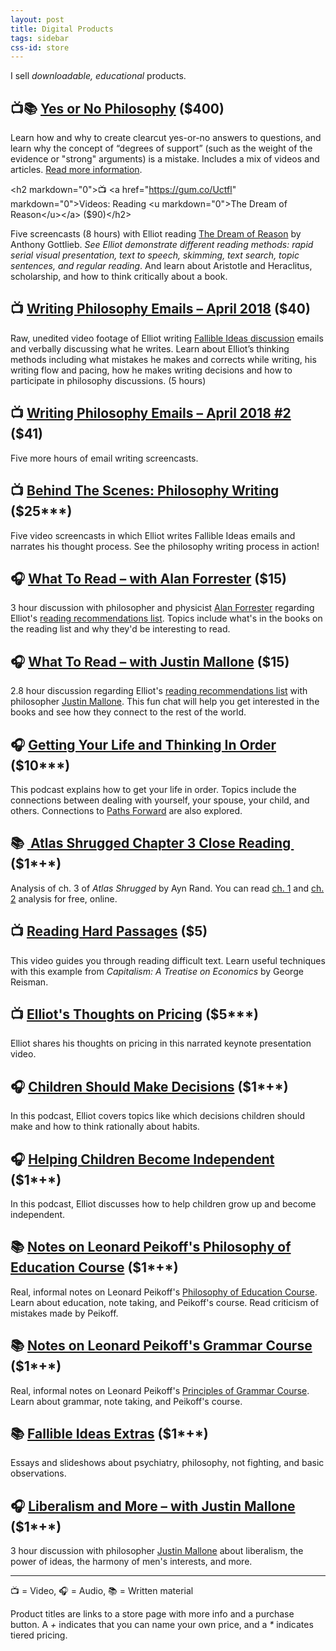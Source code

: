 ```yaml
---
layout: post
title: Digital Products
tags: sidebar
css-id: store
---
```


I sell *downloadable, educational* products.

## 📺📚 [Yes or No Philosophy][1] ($400)
Learn how and why to create clearcut yes-or-no answers to questions, and learn why the concept of “degrees of support” (such as the weight of the evidence or "strong" arguments) is a mistake. Includes a mix of videos and articles. [Read more information][2].

\<h2 markdown="0"\>📺 \<a href="https://gum.co/Uctfl" markdown="0"\>Videos: Reading \<u markdown="0"\>The Dream of Reason\</u\>\</a\> ($90)\</h2\>

Five screencasts (8 hours) with Elliot reading [The Dream of Reason][3] by Anthony Gottlieb. *See Elliot demonstrate different reading methods: rapid serial visual presentation, text to speech, skimming, text search, topic sentences, and regular reading*. And learn about Aristotle and Heraclitus, scholarship, and how to think critically about a book.

## 📺 [Writing Philosophy Emails – April 2018][4] ($40)
Raw, unedited video footage of Elliot writing [Fallible Ideas discussion][5] emails and verbally discussing what he writes. Learn about Elliot’s thinking methods including what mistakes he makes and corrects while writing, his writing flow and pacing, how he makes writing decisions and how to participate in philosophy discussions. (5 hours)

## 📺 [Writing Philosophy Emails – April 2018 #2][6] ($41)
Five more hours of email writing screencasts.

## 📺 [Behind The Scenes: Philosophy Writing][7] ($25*\**)
Five video screencasts in which Elliot writes Fallible Ideas emails and narrates his thought process. See the philosophy writing process in action!

## 🎧 [What To Read – with Alan Forrester][8] ($15)
3 hour discussion with philosopher and physicist [Alan Forrester][9] regarding Elliot's [reading recommendations list][10]. Topics include what's in the books on the reading list and why they'd be interesting to read.

## 🎧 [What To Read – with Justin Mallone][11] ($15)
2.8 hour discussion regarding Elliot's [reading recommendations list][12] with philosopher [Justin Mallone][13]. This fun chat will help you get interested in the books and see how they connect to the rest of the world.

## 🎧 [Getting Your Life and Thinking In Order][14] ($10*\**)
This podcast explains how to get your life in order. Topics include the connections between dealing with yourself, your spouse, your child, and others. Connections to [Paths Forward][15] are also explored.

## 📚 [ Atlas Shrugged Chapter 3 Close Reading ][16] ($1*+*)
Analysis of ch. 3 of *Atlas Shrugged* by Ayn Rand. You can read [ch. 1][17] and [ch. 2][18] analysis for free, online.

## 📺 [Reading Hard Passages][19] ($5)
This video guides you through reading difficult text. Learn useful techniques with this example from *Capitalism: A Treatise on Economics* by George Reisman.

## 📺 [Elliot's Thoughts on Pricing][20] ($5*\**)
Elliot shares his thoughts on pricing in this narrated keynote presentation video.

## 🎧 [Children Should Make Decisions][21] ($1*+*)
In this podcast, Elliot covers topics like which decisions children should make and how to think rationally about habits.

## 🎧 [Helping Children Become Independent][22] ($1*+*)
In this podcast, Elliot discusses how to help children grow up and become independent.

## 📚 [Notes on Leonard Peikoff's Philosophy of Education Course][23] ($1*+*)
Real, informal notes on Leonard Peikoff's [Philosophy of Education Course][24]. Learn about education, note taking, and Peikoff's course. Read criticism of mistakes made by Peikoff.

## 📚 [Notes on Leonard Peikoff's Grammar Course][25] ($1*+*)
Real, informal notes on Leonard Peikoff's [Principles of Grammar Course][26]. Learn about grammar, note taking, and Peikoff's course.

## 📚 [Fallible Ideas Extras][27] ($1*+*)
Essays and slideshows about psychiatry, philosophy, not fighting, and basic observations.

## 🎧 [Liberalism and More – with Justin Mallone][28] ($1*+*)
3 hour discussion with philosopher [Justin Mallone][29] about liberalism, the power of ideas, the harmony of men's interests, and more.

---- 

📺 = Video, 🎧 = Audio, 📚 = Written material

Product titles are links to a store page with more info and a purchase button. A *+* indicates that you can name your own price, and a *\** indicates tiered pricing.

[1]:	https://gum.co/hxqsh
[2]:	https://yesornophilosophy.com/
[3]:	https://www.amazon.com/Dream-Reason-History-Philosophy-Renaissance-ebook/dp/B01KYC3RQ2/?tag=curi04-20
[4]:	https://gum.co/IeEVU
[5]:	http://fallibleideas.com/discussion
[6]:	https://gum.co/WMFTH
[7]:	https://gumroad.com/l/gzCnE
[8]:	https://gumroad.com/l/hYxXj
[9]:	https://conjecturesandrefutations.com/
[10]:	http://fallibleideas.com/books
[11]:	https://gumroad.com/l/zuEP
[12]:	http://fallibleideas.com/books
[13]:	http://justinmallone.com
[14]:	https://gumroad.com/l/mYwYb
[15]:	http://fallibleideas.com/paths-forward
[16]:	https://gumroad.com/l/ugcAS
[17]:	https://learnobjectivism.com/atlas-shrugged-chapter-1
[18]:	https://learnobjectivism.com/atlas-shrugged-chapter-2
[19]:	https://gum.co/mpse
[20]:	https://gumroad.com/l/kPTxM
[21]:	https://gumroad.com/l/NAxYs
[22]:	https://gumroad.com/l/aHKR
[23]:	https://gum.co/KMVoi
[24]:	http://www.peikoff.com/courses_and_lectures/philosophy-of-education/
[25]:	https://gumroad.com/l/XDxz
[26]:	http://www.peikoff.com/courses_and_lectures/philosophy-of-education/
[27]:	https://gumroad.com/l/ezayH
[28]:	https://gumroad.com/l/EyJnB
[29]:	http://justinmallone.com